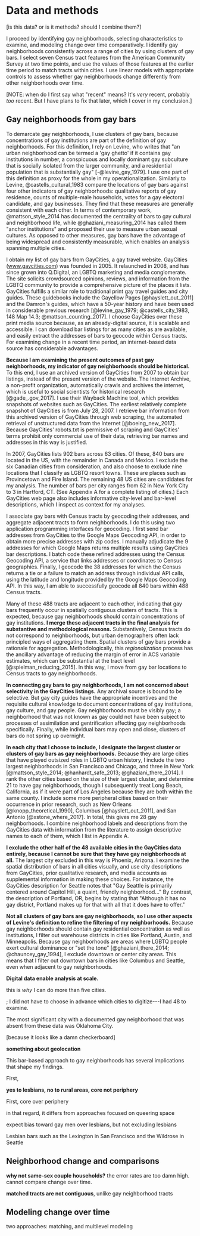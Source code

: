 ---
---

# Data and methods

[is this data? or is it methods? should I combine them?]

I proceed by identifying gay neighborhoods, selecting characteristics to examine, and modeling change over time comparatively. I identify gay neighborhoods consistently across a range of cities by using clusters of gay bars. I select seven Census tract features from the American Community Survey at two time points, and use the values of those features at the earlier time period to match tracts within cities. I use linear models with appropriate controls to assess whether gay neighborhoods change differently from other neighborhoods over time.

[NOTE: when do I first say what "recent" means? It's *very* recent, probably *too* recent. But I have plans to fix that later, which I cover in my conclusion.]

## Gay neighborhoods from gay bars

To demarcate gay neighborhoods, I use clusters of gay bars, because concentrations of gay institutions are part of the definition of gay neighborhoods. For this definition, I rely on Levine, who writes that "an urban neighborhood can be termed a 'gay ghetto' if it contains gay institutions in number, a conspicuous and locally dominant gay subculture that is socially isolated from the larger community, and a residential population that is substantially gay" [-@levine_gay_1979]. I use one part of this definition as proxy for the whole in my operationalization. Similarly to Levine, @castells_cultural_1983 compare the locations of gay bars against four other indicators of gay neighborhoods: qualitative reports of gay residence, counts of multiple-male households, votes for a gay electoral candidate, and gay businesses. They find that these measures are generally consistent with each other. In terms of contemporary work, @mattson_style_2014 has documented the centrality of bars to gay cultural and neighborhood life, while @ghaziani_measuring_2014 has called them "anchor institutions" and proposed their use to measure urban sexual cultures. As opposed to other measures, gay bars have the advantage of being widespread and consistently measurable, which enables an analysis spanning multiple cities.

I obtain my list of gay bars from GayCities, a gay travel website. GayCities (www.gaycities.com) was founded in 2005. It relaunched in 2008, and has since grown into Q.Digital, an LGBTQ marketing and media conglomerate. The site solicits crowdsourced opinions, reviews, and information from the LGBTQ community to provide a comprehensive picture of the places it lists. GayCities fulfills a similar role to traditional print gay travel guides and city guides. These guidebooks include the Gayellow Pages [@hayslett_out_2011] and the Damron's guides, which have a 50-year history and have been used in considerable previous research [@levine_gay_1979; @castells_city_1983, 148 Map 14.3; @mattson_counting_2017]. I choose GayCities over these print media source because, as an already-digital source, it is scalable and accessible. I can download bar listings for as many cities as are available, and easily extract the addresses of bars to geocode within Census tracts. For examining change in a recent time period, an internet-based data source has considerable advantages.

**Because I am examining the present outcomes of past gay neighborhoods, my indicator of gay neighborhoods should be historical.** To this end, I use an archived version of GayCities from 2007 to obtain bar listings, instead of the present version of the website. The Internet Archive, a non-profit organization, automatically crawls and archives the internet, which is useful to social scientists for historical research [@gade_.gov_2017]. I use their Wayback Machine tool, which provides snapshots of websites such as GayCities. The earliest relatively complete snapshot of GayCities is from July 28, 2007. I retrieve bar information from this archived version of GayCities through web scraping, the automated retrieval of unstructured data from the Internet [@boeing_new_2017]. Because GayCities' robots.txt is permissive of scraping and GayCities' terms prohibit only commercial use of their data, retrieving bar names and addresses in this way is justified.

In 2007, GayCities lists 902 bars across 63 cities. Of these, 840 bars are located in the US, with the remainder in Canada and Mexico. I exclude the six Canadian cities from consideration, and also choose to exclude nine locations that I classify as LGBTQ resort towns. These are places such as Provincetown and Fire Island. The remaining 48 US cities are candidates for my analysis. The number of bars per city ranges from 62 in New York City to 3 in Hartford, CT. (See Appendix A for a complete listing of cities.) Each GayCities web page also includes informative city-level and bar-level descriptions, which I inspect as context for my analyses.

I associate gay bars with Census tracts by geocoding their addresses, and aggregate adjacent tracts to form neighborhoods. I do this using two application programming interfaces for geocoding. I first send bar addresses from GayCities to the Google Maps Geocoding API, in order to obtain more precise addresses with zip codes. I manually adjudicate the 9 addresses for which Google Maps returns multiple results using GayCities bar descriptions. I batch code these refined addresses using the Census Geocoding API, a service that links addresses or coordinates to Census geographies. Finally, I geocode the 38 addresses for which the Census returns a tie or a failure to match an address through individual API calls, using the latitude and longitude provided by the Google Maps Geocoding API. In this way, I am able to successfully geocode all 840 bars within 488 Census tracts.

Many of these 488 tracts are adjacent to each other, indicating that gay bars frequently occur in spatially contiguous clusters of tracts. This is expected, because gay neighborhoods should contain concentrations of gay institutions. **I merge these adjacent tracts in the final analysis for substantive and methodological reasons.** Substantively, Census tracts do not correspond to neighborhoods, but urban demographers often lack principled ways of aggregating them. Spatial clusters of gay bars provide a rationale for aggregation. Methodologically, this *regionalization* process has the ancillary advantage of reducing the margin of error in ACS variable estimates, which can be substantial at the tract level [@spielman_reducing_2015]. In this way, I move from gay bar locations to Census tracts to gay neighborhoods.

**In connecting gay bars to gay neighborhoods, I am not concerned about selectivity in the GayCities listings.** Any archival source is bound to be selective. But gay city guides have the appropriate incentives and the requisite cultural knowledge to document concentrations of gay institutions, gay culture, and gay people. Gay neighborhoods must be visibly gay; a neighborhood that was not known as gay could not have been subject to processes of assimilation and gentrification affecting gay neighborhoods specifically. Finally, while individual bars may open and close, clusters of bars do not spring up overnight.

**In each city that I choose to include, I designate the largest cluster or clusters of gay bars as gay neighborhoods.** Because they are large cities that have played outsized roles in LGBTQ urban history, I include the two largest neighborhoods in San Francisco and Chicago, and three in New York [@mattson_style_2014; @hanhardt_safe_2013; @ghaziani_there_2014]. I rank the other cities based on the size of their largest cluster, and determine 21 to have gay neighborhoods, though I subsequently treat Long Beach, California, as if it were part of Los Angeles because they are both within the same county. I include some more peripheral cities based on their occurrence in prior research, such as New Orleans [@knopp_theoretical_1990], Columbus [@hayslett_out_2011], and San Antonio [@xstone_where_2017]. In total, this gives me 28 gay neighborhoods. I combine neighborhood labels and descriptions from the GayCities data with information from the literature to assign descriptive names to each of them, which I list in Appendix A.

**I exclude the other half of the 48 available cities in the GayCities data entirely, because I cannot be sure that they have gay neighborhoods at all.** The largest city excluded in this way is Phoenix, Arizona. I examine the spatial distribution of bars in all cities visually, and use city descriptions from GayCities, prior qualitative research, and media accounts as supplemental information in making these choices. For instance, the GayCities description for Seattle notes that "Gay Seattle is primarily centered around Capitol Hill, a quaint, friendly neighborhood..." By contrast, the description of Portland, OR, begins by stating that "Although it has no gay district, Portland makes up for that with all that it does have to offer."

**Not all clusters of gay bars are gay neighborhoods, so I use other aspects of Levine's definition to refine the filtering of my neighborhoods.** Because gay neighborhoods should contain gay residential concentration as well as institutions, I filter out warehouse districts in cities like Portland, Austin, and Minneapolis. Because gay neighborhoods are areas where LGBTQ people exert cultural dominance or "set the tone" [@ghaziani_there_2014; @chauncey_gay_1994], I exclude downtown or center city areas. This means that I filter out downtown bars in cities like Columbus and Seattle, even when adjacent to gay neighborhoods.



**Digital data enable analysis at scale.**

this is *why* I can do more than five cities.

; I did not have to choose in advance which cities to digitize---I had 48 to examine.

The most significant city with a documented gay neighborhood that was absent from these data was Oklahoma City.

 [because it looks like a damn checkerboard]

**something about geolocation**



This bar-based approach to gay neighborhoods has several implications that shape my findings.

First,  

**yes to lesbians, no to rural areas, core not periphery**

First, core over periphery

in that regard, it differs from approaches focused on queering space

expect bias toward gay men over lesbians, but not excluding lesbians

Lesbian bars such as the Lexington in San Francisco and the Wildrose in Seattle

## Neighborhood change and comparisons

**why not same-sex couple households?** the error rates are too damn high. cannot compare change over time.

**matched tracts are not contiguous**, unlike gay neighborhood tracts

## Modeling change over time

two approaches: matching, and multilevel modeling
